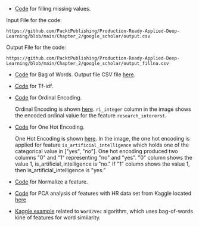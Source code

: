  

- [Code](../google_scholar/fill_missing.py) for filling missing values.

Input File for the code:

    https://github.com/PacktPublishing/Production-Ready-Applied-Deep-Learning/blob/main/Chapter_2/google_scholar/output.csv

Output File for the code:
    
    https://github.com/PacktPublishing/Production-Ready-Applied-Deep-Learning/blob/main/Chapter_2/google_scholar/output_fillna.csv

- [Code](./bag_of_words_and_tf_idf.py) for Bag of Words. Output file CSV file [here](./output_bow.csv). 

- [Code](./bag_of_words_and_tf_idf.py) for Tf-idf.

- [Code](./ordinal_encoding.py) for Ordinal Encoding.

    Ordinal Encoding is shown [here](./images/ordinal_encoding.png).
    `ri_integer` column in the image shows the encoded ordinal value for the feature `research_intererst`.

- [Code](./one_hot_encoding.py) for One Hot Encoding.

    One Hot Encoding is shown [here](./images/one_hot_encoding.png).
    In the image, the one hot encoding is applied for feature `is_artificial_intelligence` which holds one of the categorical value 
    in ["yes", "no"]. One hot encoding produced two columns "0" and "1" representing "no" and "yes". "0" column shows the value 1, is_artificial_intelligence is
    "no." If "1" column shows the value 1, then is_artificial_intelligence is "yes."     

- [Code](./normalize.py) for Normalize a feature.

- [Code](./pca.py) for PCA analysis of features with HR data set from Kaggle located [here](https://www.kaggle.com/jacksonchou/hr-data-for-analytics/version/1)
 
- [Kaggle example](https://www.kaggle.com/pierremegret/gensim-word2vec-tutorial) related to `Word2Vec` algorithm, which uses bag-of-words kine of features for
   word similarity.
